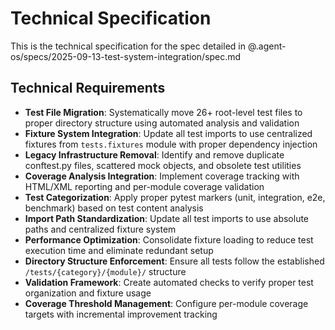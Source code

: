 # Technical Specification

This is the technical specification for the spec detailed in @.agent-os/specs/2025-09-13-test-system-integration/spec.md

## Technical Requirements

- **Test File Migration**: Systematically move 26+ root-level test files to proper directory structure using automated analysis and validation
- **Fixture System Integration**: Update all test imports to use centralized fixtures from `tests.fixtures` module with proper dependency injection
- **Legacy Infrastructure Removal**: Identify and remove duplicate conftest.py files, scattered mock objects, and obsolete test utilities
- **Coverage Analysis Integration**: Implement coverage tracking with HTML/XML reporting and per-module coverage validation
- **Test Categorization**: Apply proper pytest markers (unit, integration, e2e, benchmark) based on test content analysis
- **Import Path Standardization**: Update all test imports to use absolute paths and centralized fixture system
- **Performance Optimization**: Consolidate fixture loading to reduce test execution time and eliminate redundant setup
- **Directory Structure Enforcement**: Ensure all tests follow the established `/tests/{category}/{module}/` structure
- **Validation Framework**: Create automated checks to verify proper test organization and fixture usage
- **Coverage Threshold Management**: Configure per-module coverage targets with incremental improvement tracking